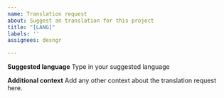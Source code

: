 ```yaml
---
name: Translation request
about: Suggest an translation for this project
title: "[LANG]"
labels: ''
assignees: desngr

---
```


**Suggested language**
Type in your suggested language

**Additional context**
Add any other context about the translation request here.
